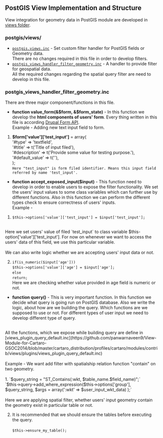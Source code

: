 ## PostGIS View Implementation and Structure

View integration for geometry data in PostGIS module are developed in [views folder](https://github.com/panwarnaveen9/View-Module-for-Cartaro-GSOC2014/tree/master/postgis_module/views). 

### **postgis/views/**
  * [`postgis.views.inc`](https://github.com/panwarnaveen9/View-Module-for-Cartaro-GSOC2014/blob/master/postgis_module/views/postgis.views.inc) - Set custom filter handler for PostGIS fields or Geometry data. <br />There are no changes required in this file in order to develop filters.
  * [`postgis_views_handler_filter_geometry.inc`](https://github.com/panwarnaveen9/View-Module-for-Cartaro-GSOC2014/blob/master/postgis_module/views/postgis_views_handler_filter_geometry.inc) -  A handler to provide filter for geospatial data. <br />All the required changes regarding the spatial query filter are need to develop in this file.

### **postgis_views_handler_filter_geometry.inc**<br />
There are three major component/functions in this file. 
  * **function value_form(&$form, &$form_state)** - In this function we develop the **html components of users' form**. Every thing written in this file is according [Drupal Form API](https://api.drupal.org/api/drupal/developer!topics!forms_api_reference.html/7).<br />
Example - Adding new text input field to form.
   1. **$form['value']['test_input']** = array(<br />
      '#type' => 'textfield',<br />
      '#title' => t('Title of input filed'),<br />
      '#description' => t('Provide some value for testing purpose.'), <br />
      '#default_value' => t(''),<br />
    );
<br />`Here "test_input" is form filed identifier. Means this input field referred by name 'test_input'.` 
  
  * **function accept_exposed_input($input)** - This function need to develop in order to enable users to expose the filter functionality. We set the users' input values to some class variables which can further use by different functions. Also in this function we can perform the different types check to ensure correctness of users' inputs. <br />
Example - <br />
   1. `$this->options['value']['test_input'] = $input['test_input'];` 
<br />
Here we set users' value of filed `test_input` to class variable $this-option['value']['test_input']. For now on whenever we want to access the users' data of this field, we use this particular variable. <br /><br />
We can also write logic whether we are accepting users' input data or not.

   2. `if(is_numeric($input['age']))`<br />
 `$this->options['value']['age'] = $input['age'];`<br />
`else`<br />
`return;`<br />
Here we are checking whether value provided in age field is numeric or not.

* **function query()** - This is very important function. In this function we decide what query is going run on PostGIS database. Also we write the logic, about how are we building the query. Which functions are we supposed to use or not. For different types of user input we need to develop different type of query.
<br />
All the functions, which we expose while building query are define in [views_plugin_query_default.inc](https://github.com/panwarnaveen9/View-Module-for-Cartaro-GSOC2014/blob/master/cartaro_distribution/profiles/cartaro/modules/contrib/views/plugins/views_plugin_query_default.inc) 
<br /><br />
Example - We want add filter with spatialship relation function "contain" on two geometry. <br /><br />
   1. `$query_string = "ST_Contains(:wkt, $table_name.$field_name)";`<br />
`$this->query->add_where_expression($this->options['group'], $query_string, $args = array(':wkt' => $user_input_wkt_data) );`
<br /><br />
Here we are applying spatial filter, whether users' input geometry contain the geometry exist in particular table or not.

  2. It is recommended that we should ensure the tables before executing the query.<br /><br />
`$this->ensure_my_table();`
